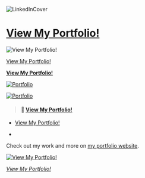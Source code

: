 ![LinkedInCover](https://github.com/ArtanBajqinca/ArtanBajqinca/assets/72929040/7b17f71d-4343-4478-82a6-3f0b9318c6cf)

# [View My Portfolio!](https://artanbajqinca.se)


![View My Portfolio!](https://artanbajqinca.se)


[View My Portfolio!](https://artanbajqinca.se)


**[View My Portfolio!](https://artanbajqinca.se)**





[![Portfolio](https://www.artanbajqinca.se/img/Logo.svg)](https://artanbajqinca.se)


[![Portfolio](https://example.com/path/to/your/logo.png)](https://artanbajqinca.se)


> #### 🌟 [View My Portfolio!](https://artanbajqinca.se)
>
> 
- [View My Portfolio!](https://artanbajqinca.se)

- 
Check out my work and more on [my portfolio website](https://artanbajqinca.se).

[![View My Portfolio!](https://www.artanbajqinca.se/img/Logo.svg)](https://artanbajqinca.se)

*[View My Portfolio!](https://artanbajqinca.se)*




